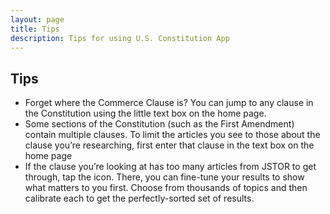 ```yaml
---
layout: page
title: Tips
description: Tips for using U.S. Constitution App
---
```


## Tips

* Forget where the Commerce Clause is?  You can jump to any clause in the Constitution using the little text box on the home page.
* Some sections of the Constitution (such as the First Amendment) contain multiple clauses.
To limit the articles you see to those about the clause you’re researching, first enter that clause in the text box on the home page
* If the clause you’re looking at has too many articles from JSTOR to get through, tap the icon.  There, you can fine-tune your results to 
show what matters to you first.  Choose from thousands of topics and then calibrate each to get the perfectly-sorted set of results.
